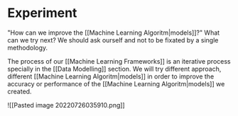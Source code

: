 # Experiment
"How can we improve the [[Machine Learning Algoritm|models]]?" What can we try next? We should ask ourself and not to be fixated by a single methodology. 

The process of our [[Machine Learning Frameworks]] is an iterative process specially in the [[Data Modelling]] section. We will try different approach, different [[Machine Learning Algoritm|models]] in order to improve the accuracy or performance of the [[Machine Learning Algoritm|models]] we created. 

![[Pasted image 20220726035910.png]]
